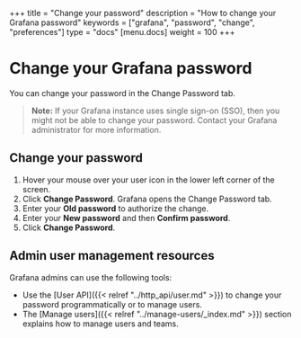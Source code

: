 +++
title = "Change your password"
description = "How to change your Grafana password"
keywords = ["grafana", "password", "change", "preferences"]
type = "docs"
[menu.docs]
weight = 100
+++

# Change your Grafana password

You can change your password in the Change Password tab.

> **Note:** If your Grafana instance uses single sign-on (SSO), then you might not be able to change your password. Contact your Grafana administrator for more information.

## Change your password

1. Hover your mouse over your user icon in the lower left corner of the screen.
1. Click **Change Password**. Grafana opens the Change Password tab.
1. Enter your **Old password** to authorize the change.
1. Enter your **New password** and then **Confirm password**.
1. Click **Change Password**.

## Admin user management resources

Grafana admins can use the following tools:

- Use the [User API]({{< relref "../http_api/user.md" >}}) to change your password programmatically or to manage users.
- The [Manage users]({{< relref "../manage-users/_index.md" >}}) section explains how to manage users and teams.
